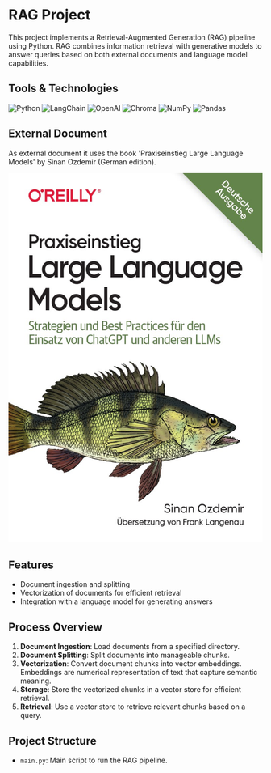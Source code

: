 # RAG Project

This project implements a Retrieval-Augmented Generation (RAG) pipeline using Python. RAG combines information retrieval with generative models to answer queries based on both external documents and language model capabilities. 
## Tools & Technologies

![Python](https://img.shields.io/badge/Python-3776AB?logo=python&logoColor=white)
![LangChain](https://img.shields.io/badge/LangChain-4B8BBE?logo=python&logoColor=white)
![OpenAI](https://img.shields.io/badge/OpenAI-412991?logo=openai&logoColor=white)
![Chroma](https://img.shields.io/badge/Chroma-FF6F00?logo=chroma&logoColor=white)
![NumPy](https://img.shields.io/badge/NumPy-013243?logo=numpy&logoColor=white)
![Pandas](https://img.shields.io/badge/Pandas-150458?logo=pandas&logoColor=white)

## External Document
As external document it uses the book 'Praxiseinstieg Large Language Models' by Sinan Ozdemir (German edition).

![Praxiseinstieg Large Language Models](img/Praxiseinstieg-LLM.jpg)

## Features

- Document ingestion and splitting
- Vectorization of documents for efficient retrieval
- Integration with a language model for generating answers

## Process Overview
1. **Document Ingestion**: Load documents from a specified directory.
2. **Document Splitting**: Split documents into manageable chunks.
3. **Vectorization**: Convert document chunks into vector embeddings. Embeddings are numerical representation of text that capture semantic meaning.
4. **Storage**: Store the vectorized chunks in a vector store for efficient retrieval.
4. **Retrieval**: Use a vector store to retrieve relevant chunks based on a query.

## Project Structure

- `main.py`: Main script to run the RAG pipeline.